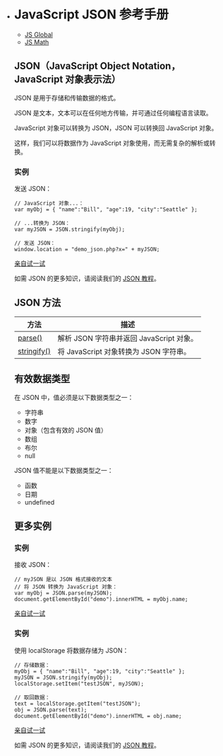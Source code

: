 - # JavaScript JSON 参考手册

  - [JS Global](https://www.w3school.com.cn/jsref/jsref_obj_global.asp)
  - [JS Math](https://www.w3school.com.cn/jsref/jsref_obj_math.asp)

  ## JSON（JavaScript Object Notation，JavaScript 对象表示法）

  JSON 是用于存储和传输数据的格式。

  JSON 是文本，文本可以在任何地方传输，并可通过任何编程语言读取。

  JavaScript 对象可以转换为 JSON，JSON 可以转换回 JavaScript 对象。

  这样，我们可以将数据作为 JavaScript 对象使用，而无需复杂的解析或转换。

  ### 实例

  发送 JSON：

  ```
  // JavaScript 对象...：
  var myObj = { "name":"Bill", "age":19, "city":"Seattle" };
  
  // ...转换为 JSON：
  var myJSON = JSON.stringify(myObj);
  
  // 发送 JSON：
  window.location = "demo_json.php?x=" + myJSON;
  ```

  [亲自试一试](https://www.w3school.com.cn/tiy/t.asp?f=jsck_json_send)

  如需 JSON 的更多知识，请阅读我们的 [JSON 教程](https://www.w3school.com.cn/js/js_json_intro.asp)。

  ## JSON 方法

  | 方法                                                         | 描述                                     |
  | ------------------------------------------------------------ | ---------------------------------------- |
  | [parse()](https://www.w3school.com.cn/jsref/jsref_parse_json.asp) | 解析 JSON 字符串并返回 JavaScript 对象。 |
  | [stringify()](https://www.w3school.com.cn/jsref/jsref_stringify.asp) | 将 JavaScript 对象转换为 JSON 字符串。   |

  ## 有效数据类型

  在 JSON 中，值必须是以下数据类型之一：

  - 字符串
  - 数字
  - 对象（包含有效的 JSON 值）
  - 数组
  - 布尔
  - null

  JSON 值不能是以下数据类型之一：

  - 函数
  - 日期
  - undefined

  ## 更多实例

  ### 实例

  接收 JSON：

  ```
  // myJSON 是以 JSON 格式接收的文本
  // 将 JSON 转换为 JavaScript 对象：
  var myObj = JSON.parse(myJSON);
  document.getElementById("demo").innerHTML = myObj.name;
  ```

  [亲自试一试](https://www.w3school.com.cn/tiy/t.asp?f=jsck_json_receive)

  ### 实例

  使用 localStorage 将数据存储为 JSON：

  ```
  // 存储数据：
  myObj = { "name":"Bill", "age":19, "city":"Seattle" };
  myJSON = JSON.stringify(myObj);
  localStorage.setItem("testJSON", myJSON);
  
  // 取回数据：
  text = localStorage.getItem("testJSON");
  obj = JSON.parse(text);
  document.getElementById("demo").innerHTML = obj.name;
  ```

  [亲自试一试](https://www.w3school.com.cn/tiy/t.asp?f=jsck_json_store)

  如需 JSON 的更多知识，请阅读我们的 [JSON 教程](https://www.w3school.com.cn/js/js_json_intro.asp)。
